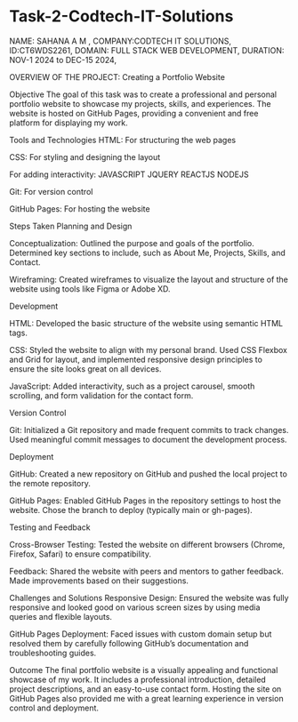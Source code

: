 # Task-2-Codtech-IT-Solutions

NAME: SAHANA A M ,
COMPANY:CODTECH IT SOLUTIONS,
ID:CT6WDS2261,
DOMAIN: FULL STACK WEB DEVELOPMENT,
DURATION: NOV-1 2024 to DEC-15 2024,

OVERVIEW OF THE PROJECT:
Creating a Portfolio Website

Objective
The goal of this task was to create a professional and personal portfolio website to showcase my projects, skills, and experiences. The website is hosted on GitHub Pages, providing a convenient and free platform for displaying my work.

Tools and Technologies
HTML: For structuring the web pages

CSS: For styling and designing the layout

For adding interactivity:
JAVASCRIPT
JQUERY
REACTJS
NODEJS

Git: For version control

GitHub Pages: For hosting the website

Steps Taken
Planning and Design

Conceptualization: Outlined the purpose and goals of the portfolio. Determined key sections to include, such as About Me, Projects, Skills, and Contact.

Wireframing: Created wireframes to visualize the layout and structure of the website using tools like Figma or Adobe XD.

Development

HTML: Developed the basic structure of the website using semantic HTML tags.

CSS: Styled the website to align with my personal brand. Used CSS Flexbox and Grid for layout, and implemented responsive design principles to ensure the site looks great on all devices.

JavaScript: Added interactivity, such as a project carousel, smooth scrolling, and form validation for the contact form.

Version Control

Git: Initialized a Git repository and made frequent commits to track changes. Used meaningful commit messages to document the development process.

Deployment

GitHub: Created a new repository on GitHub and pushed the local project to the remote repository.

GitHub Pages: Enabled GitHub Pages in the repository settings to host the website. Chose the branch to deploy (typically main or gh-pages).

Testing and Feedback

Cross-Browser Testing: Tested the website on different browsers (Chrome, Firefox, Safari) to ensure compatibility.

Feedback: Shared the website with peers and mentors to gather feedback. Made improvements based on their suggestions.

Challenges and Solutions
Responsive Design: Ensured the website was fully responsive and looked good on various screen sizes by using media queries and flexible layouts.

GitHub Pages Deployment: Faced issues with custom domain setup but resolved them by carefully following GitHub’s documentation and troubleshooting guides.

Outcome
The final portfolio website is a visually appealing and functional showcase of my work. It includes a professional introduction, detailed project descriptions, and an easy-to-use contact form. Hosting the site on GitHub Pages also provided me with a great learning experience in version control and deployment.
